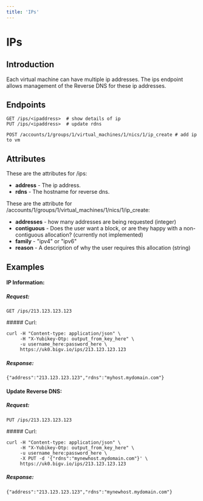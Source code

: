 ```yaml
---
title: 'IPs'
---
```


# IPs

## Introduction

Each virtual machine can have multiple ip addresses. The ips endpoint allows management of the Reverse DNS for these ip addresses.


## Endpoints

    GET /ips/<ipaddress>  # show details of ip
    PUT /ips/<ipaddress>  # update rdns

    POST /accounts/1/groups/1/virtual_machines/1/nics/1/ip_create # add ip to vm


## Attributes

These are the attributes for /ips:

* **address** - The ip address.
* **rdns** - The hostname for reverse dns.

These are the attribute for /accounts/1/groups/1/virtual_machines/1/nics/1/ip_create:

* **addresses** - how many addresses are being requested (integer)
* **contiguous** - Does the user want a block, or are they happy with a non-contiguous allocation? (currently not implemented)
* **family** - "ipv4" or "ipv6"
* **reason** - A description of why the user requires this allocation (string)


## Examples

#### IP Information:

##### Request:

    GET /ips/213.123.123.123

##### Curl:

    curl -H "Content-type: application/json" \
         -H "X-Yubikey-Otp: output_from_key_here" \
         -u username_here:password_here \
         https://uk0.bigv.io/ips/213.123.123.123

##### Response:

    {"address":"213.123.123.123","rdns":"myhost.mydomain.com"}


#### Update Reverse DNS:

##### Request:

    PUT /ips/213.123.123.123

##### Curl:

    curl -H "Content-type: application/json" \
         -H "X-Yubikey-Otp: output_from_key_here" \
         -u username_here:password_here \
         -X PUT -d '{"rdns":"mynewhost.mydomain.com"}' \
         https://uk0.bigv.io/ips/213.123.123.123

##### Response:

    {"address":"213.123.123.123","rdns":"mynewhost.mydomain.com"}
